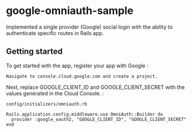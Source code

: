 # google-omniauth-sample

Implemented a single provider (Google) social login with the ability to authenticate specific routes in Rails app. 

## Getting started

To get started with the app,  register your app with Google :

```
Navigate to console.cloud.google.com and create a project. 
```
Next, replace GOOGLE_CLIENT_ID and GOOGLE_CLIENT_SECRET with the values generated in the Cloud Console. :

```
config/initializers/omniauth.rb

Rails.application.config.middleware.use OmniAuth::Builder do
  provider :google_oauth2, "GOOGLE_CLIENT_ID", "GOOGLE_CLIENT_SECRET"
end

```
